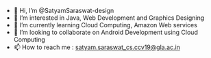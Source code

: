 - 👋 Hi, I’m @SatyamSaraswat-design
- 👀 I’m interested in Java, Web Development and Graphics Designing
- 🌱 I’m currently learning Cloud Computing, Amazon Web services
- 💞️ I’m looking to collaborate on Android Development using Cloud Computing
- 📫 How to reach me : satyam.saraswat_cs.ccv19@gla.ac.in

<!---
SatyamSaraswat-design/SatyamSaraswat-design is a ✨ special ✨ repository because its `README.md` (this file) appears on your GitHub profile.
You can click the Preview link to take a look at your changes.
--->

